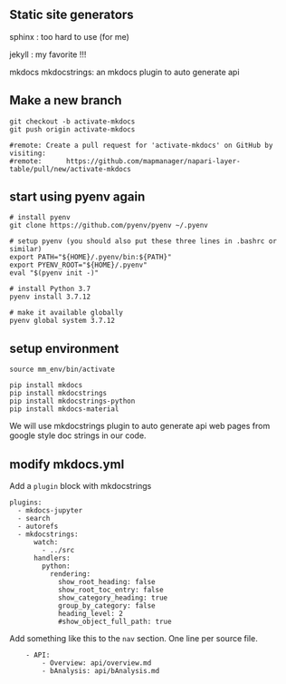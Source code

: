 ## Static site generators

sphinx : too hard to use (for me)

jekyll : my favorite !!!

mkdocs
mkdocstrings: an mkdocs plugin to auto generate api

## Make a new branch

```
git checkout -b activate-mkdocs
git push origin activate-mkdocs

#remote: Create a pull request for 'activate-mkdocs' on GitHub by visiting:
#remote:      https://github.com/mapmanager/napari-layer-table/pull/new/activate-mkdocs
```

## start using pyenv again

```
# install pyenv
git clone https://github.com/pyenv/pyenv ~/.pyenv

# setup pyenv (you should also put these three lines in .bashrc or similar)
export PATH="${HOME}/.pyenv/bin:${PATH}"
export PYENV_ROOT="${HOME}/.pyenv"
eval "$(pyenv init -)"

# install Python 3.7
pyenv install 3.7.12

# make it available globally
pyenv global system 3.7.12
```

## setup environment

```
source mm_env/bin/activate

pip install mkdocs
pip install mkdocstrings
pip install mkdocstrings-python
pip install mkdocs-material
```

We will use mkdocstrings plugin to auto generate api web pages from google style doc strings in our code.

## modify mkdocs.yml

Add a `plugin` block with mkdocstrings

```
plugins:
  - mkdocs-jupyter
  - search
  - autorefs
  - mkdocstrings:
      watch:
        - ../src
      handlers:
        python:
          rendering:
            show_root_heading: false
            show_root_toc_entry: false
            show_category_heading: true
            group_by_category: false
            heading_level: 2
            #show_object_full_path: true
```

Add something like this to the `nav` section. One line per source file.

```
    - API:
        - Overview: api/overview.md
        - bAnalysis: api/bAnalysis.md
```